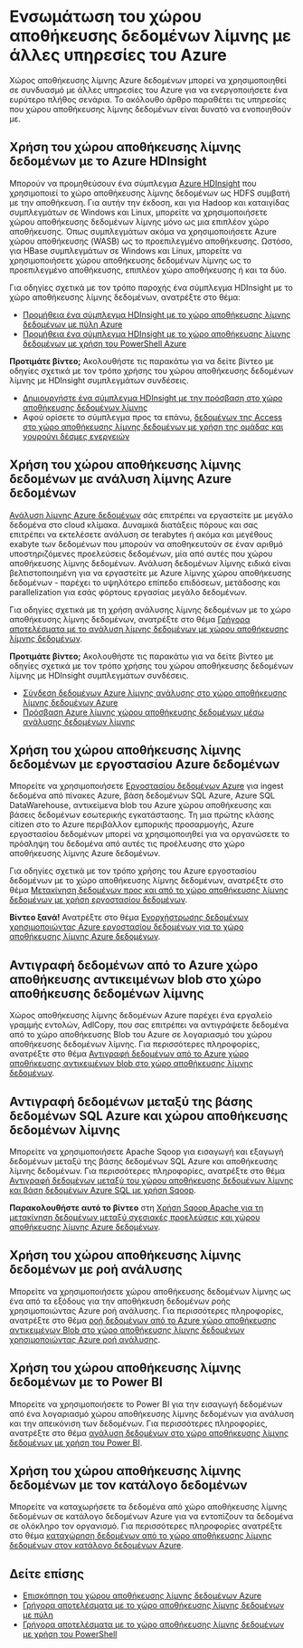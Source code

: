 <properties
   pageTitle="Ενσωμάτωση του χώρου αποθήκευσης δεδομένων λίμνης με άλλες υπηρεσίες του Azure | Microsoft Azure"
   description="Κατανόηση πώς χώρου αποθήκευσης δεδομένων λίμνης ενοποιείται με άλλες υπηρεσίες του Azure"
   documentationCenter=""
   services="data-lake-store"
   authors="nitinme"
   manager="jhubbard"
   editor="cgronlun"/>

<tags
   ms.service="data-lake-store"
   ms.devlang="na"
   ms.topic="article"
   ms.tgt_pltfrm="na"
   ms.workload="big-data"
   ms.date="10/28/2016"
   ms.author="nitinme"/>

# <a name="integrating-data-lake-store-with-other-azure-services"></a>Ενσωμάτωση του χώρου αποθήκευσης δεδομένων λίμνης με άλλες υπηρεσίες του Azure

Χώρος αποθήκευσης λίμνης Azure δεδομένων μπορεί να χρησιμοποιηθεί σε συνδυασμό με άλλες υπηρεσίες του Azure για να ενεργοποιήσετε ένα ευρύτερο πλήθος σενάρια. Το ακόλουθο άρθρο παραθέτει τις υπηρεσίες που χώρου αποθήκευσης λίμνης δεδομένων είναι δυνατό να ενοποιηθούν με.

## <a name="use-data-lake-store-with-azure-hdinsight"></a>Χρήση του χώρου αποθήκευσης λίμνης δεδομένων με το Azure HDInsight

Μπορούν να προμηθεύσουν ένα σύμπλεγμα [Azure HDInsight](https://azure.microsoft.com/documentation/learning-paths/hdinsight-self-guided-hadoop-training/) που χρησιμοποιεί το χώρο αποθήκευσης λίμνης δεδομένων ως HDFS συμβατή με την αποθήκευση. Για αυτήν την έκδοση, και για Hadoop και καταιγίδας συμπλεγμάτων σε Windows και Linux, μπορείτε να χρησιμοποιήσετε χώρου αποθήκευσης δεδομένων λίμνης μόνο ως μια επιπλέον χώρο αποθήκευσης. Όπως συμπλεγμάτων ακόμα να χρησιμοποιήσετε Azure χώρου αποθήκευσης (WASB) ως το προεπιλεγμένο αποθήκευσης. Ωστόσο, για HBase συμπλεγμάτων σε Windows και Linux, μπορείτε να χρησιμοποιήσετε χώρου αποθήκευσης δεδομένων λίμνης ως το προεπιλεγμένο αποθήκευσης, επιπλέον χώρο αποθήκευσης ή και τα δύο.

Για οδηγίες σχετικά με τον τρόπο παροχής ένα σύμπλεγμα HDInsight με το χώρο αποθήκευσης λίμνης δεδομένων, ανατρέξτε στο θέμα:

* [Προμήθεια ένα σύμπλεγμα HDInsight με το χώρο αποθήκευσης λίμνης δεδομένων με πύλη Azure](data-lake-store-hdinsight-hadoop-use-portal.md)
* [Προμήθεια ένα σύμπλεγμα HDInsight με το χώρο αποθήκευσης λίμνης δεδομένων με χρήση του PowerShell Azure](data-lake-store-hdinsight-hadoop-use-powershell.md)

**Προτιμάτε βίντεο;** Ακολουθήστε τις παρακάτω για να δείτε βίντεο με οδηγίες σχετικά με τον τρόπο χρήσης του χώρου αποθήκευσης δεδομένων λίμνης με HDInsight συμπλεγμάτων συνδέσεις.

* [Δημιουργήστε ένα σύμπλεγμα HDInsight με την πρόσβαση στο χώρο αποθήκευσης δεδομένων λίμνης](https://mix.office.com/watch/l93xri2yhtp2)
* Αφού ορίσετε το σύμπλεγμα προς τα επάνω, [δεδομένων της Access στο χώρο αποθήκευσης λίμνης δεδομένων με χρήση της ομάδας και γουρούνι δέσμες ενεργειών](https://mix.office.com/watch/1n9g5w0fiqv1q)


## <a name="use-data-lake-store-with-azure-data-lake-analytics"></a>Χρήση του χώρου αποθήκευσης λίμνης δεδομένων με ανάλυση λίμνης Azure δεδομένων

[Ανάλυση λίμνης Azure δεδομένων](../data-lake-analytics/data-lake-analytics-overview.md) σάς επιτρέπει να εργαστείτε με μεγάλο δεδομένα στο cloud κλίμακα. Δυναμικά διατάξεις πόρους και σας επιτρέπει να εκτελέσετε ανάλυση σε terabytes ή ακόμα και μεγέθους exabyte των δεδομένων που μπορούν να αποθηκευτούν σε έναν αριθμό υποστηριζόμενες προελεύσεις δεδομένων, μία από αυτές που χώρου αποθήκευσης λίμνης δεδομένων. Ανάλυση δεδομένων λίμνης ειδικά είναι βελτιστοποιημένη για να εργαστείτε με Azure λίμνης χώρου αποθήκευσης δεδομένων - παρέχει το υψηλότερο επίπεδο επιδόσεων, μετάδοσης και parallelization για εσάς φόρτους εργασίας μεγάλο δεδομένων.

Για οδηγίες σχετικά με τη χρήση ανάλυσης λίμνης δεδομένων με το χώρο αποθήκευσης λίμνης δεδομένων, ανατρέξτε στο θέμα [Γρήγορα αποτελέσματα με το ανάλυση λίμνης δεδομένων με χώρου αποθήκευσης λίμνης δεδομένων](../data-lake-analytics/data-lake-analytics-get-started-portal.md).

**Προτιμάτε βίντεο;** Ακολουθήστε τις παρακάτω για να δείτε βίντεο με οδηγίες σχετικά με τον τρόπο χρήσης του χώρου αποθήκευσης δεδομένων λίμνης με HDInsight συμπλεγμάτων συνδέσεις.

* [Σύνδεση δεδομένων Azure λίμνης ανάλυσης στο χώρο αποθήκευσης λίμνης δεδομένων Azure](https://mix.office.com/watch/qwji0dc9rx9k)
* [Πρόσβαση Azure λίμνης χώρου αποθήκευσης δεδομένων μέσω ανάλυσης δεδομένων λίμνης](https://mix.office.com/watch/1n0s45up381a8)


## <a name="use-data-lake-store-with-azure-data-factory"></a>Χρήση του χώρου αποθήκευσης λίμνης δεδομένων με εργοστασίου Azure δεδομένων

Μπορείτε να χρησιμοποιήσετε [Εργοστασίου δεδομένων Azure](https://azure.microsoft.com/services/data-factory/) για ingest δεδομένα από πίνακες Azure, βάση δεδομένων SQL Azure, Azure SQL DataWarehouse, αντικείμενα blob του Azure χώρου αποθήκευσης και βάσεις δεδομένων εσωτερικής εγκατάστασης. Τη μια πρώτης κλάσης citizen στο το Azure περιβάλλον εμπορικής προσαρμογής, Azure εργοστασίου δεδομένων μπορεί να χρησιμοποιηθεί για να οργανώσετε το πρόσληψη του δεδομένα από αυτές τις προέλευσης στο χώρο αποθήκευσης λίμνης Azure δεδομένων.

Για οδηγίες σχετικά με τον τρόπο χρήσης του Azure εργοστασίου δεδομένων με το χώρο αποθήκευσης λίμνης δεδομένων, ανατρέξτε στο θέμα [Μετακίνηση δεδομένων προς και από το χώρο αποθήκευσης λίμνης δεδομένων με χρήση εργοστασίου δεδομένων](../data-factory/data-factory-azure-datalake-connector.md).

**Βίντεο ξανά!** Ανατρέξτε στο θέμα [Ενορχήστρωσης δεδομένων χρησιμοποιώντας Azure εργοστασίου δεδομένων για το χώρο αποθήκευσης λίμνης Azure δεδομένων](https://mix.office.com/watch/1oa7le7t2u4ka). 

## <a name="copy-data-from-azure-storage-blobs-into-data-lake-store"></a>Αντιγραφή δεδομένων από το Azure χώρο αποθήκευσης αντικειμένων blob στο χώρο αποθήκευσης δεδομένων λίμνης

Χώρος αποθήκευσης λίμνης δεδομένων Azure παρέχει ένα εργαλείο γραμμής εντολών, AdlCopy, που σας επιτρέπει να αντιγράψετε δεδομένα από το χώρο αποθήκευσης Blob του Azure σε λογαριασμό του χώρου αποθήκευσης δεδομένων λίμνης. Για περισσότερες πληροφορίες, ανατρέξτε στο θέμα [Αντιγραφή δεδομένων από το Azure χώρο αποθήκευσης αντικειμένων blob στο χώρο αποθήκευσης λίμνης δεδομένων](data-lake-store-copy-data-azure-storage-blob.md).

## <a name="copy-data-between-azure-sql-database-and-data-lake-store"></a>Αντιγραφή δεδομένων μεταξύ της βάσης δεδομένων SQL Azure και χώρου αποθήκευσης δεδομένων λίμνης

Μπορείτε να χρησιμοποιήσετε Apache Sqoop για εισαγωγή και εξαγωγή δεδομένων μεταξύ της βάσης δεδομένων SQL Azure και αποθήκευσης λίμνης δεδομένων. Για περισσότερες πληροφορίες, ανατρέξτε στο θέμα [Αντιγραφή δεδομένων μεταξύ του χώρου αποθήκευσης δεδομένων λίμνης και βάση δεδομένων Azure SQL με χρήση Sqoop](data-lake-store-data-transfer-sql-sqoop.md).

**Παρακολουθήστε αυτό το βίντεο** στη [Χρήση Sqoop Apache για τη μετακίνηση δεδομένων μεταξύ σχεσιακές προελεύσεις και χώρου αποθήκευσης λίμνης Azure δεδομένων](https://mix.office.com/watch/1butcdjxmu114).

## <a name="use-data-lake-store-with-stream-analytics"></a>Χρήση του χώρου αποθήκευσης λίμνης δεδομένων με ροή ανάλυσης

Μπορείτε να χρησιμοποιήσετε χώρου αποθήκευσης δεδομένων λίμνης ως ένα από τα εξόδους για την αποθήκευση δεδομένων ροής χρησιμοποιώντας Azure ροή ανάλυσης. Για περισσότερες πληροφορίες, ανατρέξτε στο θέμα [ροή δεδομένων από το Azure χώρο αποθήκευσης αντικειμένων Blob στο χώρο αποθήκευσης λίμνης δεδομένων χρησιμοποιώντας Azure ροή ανάλυσης](data-lake-store-stream-analytics.md).

## <a name="use-data-lake-store-with-power-bi"></a>Χρήση του χώρου αποθήκευσης λίμνης δεδομένων με το Power BI

Μπορείτε να χρησιμοποιήσετε το Power BI για την εισαγωγή δεδομένων από ένα λογαριασμό χώρου αποθήκευσης λίμνης δεδομένων για ανάλυση και την απεικόνιση των δεδομένων. Για περισσότερες πληροφορίες, ανατρέξτε στο θέμα [ανάλυση δεδομένων στο χώρο αποθήκευσης λίμνης δεδομένων με χρήση του Power BI](data-lake-store-power-bi.md).

## <a name="use-data-lake-store-with-data-catalog"></a>Χρήση του χώρου αποθήκευσης λίμνης δεδομένων με τον κατάλογο δεδομένων

Μπορείτε να καταχωρήσετε τα δεδομένα από χώρο αποθήκευσης λίμνης δεδομένων σε κατάλογο δεδομένων Azure για να εντοπίζουν τα δεδομένα σε ολόκληρο τον οργανισμό. Για περισσότερες πληροφορίες ανατρέξτε στο θέμα [καταχώρηση δεδομένων από το χώρο αποθήκευσης λίμνης δεδομένων στον κατάλογο δεδομένων Azure](data-lake-store-with-data-catalog.md).


## <a name="see-also"></a>Δείτε επίσης

- [Επισκόπηση του χώρου αποθήκευσης λίμνης δεδομένων Azure](data-lake-store-overview.md)
- [Γρήγορα αποτελέσματα με το χώρο αποθήκευσης λίμνης δεδομένων με πύλη](data-lake-store-get-started-portal.md)
- [Γρήγορα αποτελέσματα με το χώρο αποθήκευσης λίμνης δεδομένων με χρήση του PowerShell](data-lake-store-get-started-powershell.md)  
